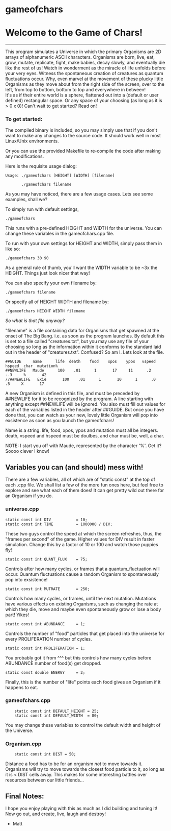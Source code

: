 # gameofchars

# **Welcome to the Game of Chars!**

***********
This program simulates a Universe in which the primary Organisms are 2D arrays of alphanumeric ASCII characters. Organisms are born, live, eat,
grow, mutate, replicate, fight, make babies, decay slowly, and eventually die like the rest of us!  Watch in wonderment as the miracle of life unfolds
before your very eyes.  Witness the spontaneous creation of creatures as quantum fluctuations occur.  Why, even marvel at the movement of these plucky
little Organisms as they move about from the right side of the screen, over to the left, from top to bottom, bottom to top and everywhere in between!  
It's as if their entire world is a sphere, flattened out into a (default or user defined) rectangular space. Or any space of your choosing 
(as long as it is > 0 x 0)!  Can't wait to get started?  Read on!

### To get started: 

The compiled binary is included, so you may simply use that if you don't want to make any changes to the source code. It should work well in most
Linux/Unix environments.

Or you can use the provided Makefile to re-compile the code after making any modifications.

Here is the requisite usage dialog:

    Usage: ./gameofchars [HEIGHT] [WIDTH] [filename]
  
           ./gameofchars filename

As you may have noticed, there are a few usage cases.  Lets see some examples, shall we?

To simply run with default settings, 

    ./gameofchars
    
This runs with a pre-defined HEIGHT and WIDTH for the universe. You can change these variables in the gameofchars.cpp file.

To run with your own settings for HEIGHT and WIDTH, simply pass them in like so:
    
    ./gameofchars 30 90
    
As a general rule of thumb, you'll want the WIDTH variable to be ~3x the HEIGHT.  Things just look nicer that way!

You can also specify your own filename by:

    ./gameofchars filename

Or specify all of HEIGHT WIDTH and filename by:

    ./gameofchars HEIGHT WIDTH filename

*So what is that file anyway?*

"filename" is a file containing data for Organisms that get spawned at the onset of The Big Bang. i.e. as soon as the program launches.
By default this is set to a file called "creatures.txt", but you may use any file of your choosing so long as the information within it
conforms to the standard laid out in the header of "creatures.txt".  Confused?  So am I.  Lets look at the file.

    ##GUIDE     name      life  death    food    xpos    ypos   vspeed  hspeed  char  mutation%
    ##NEWLIFE   Maude      100    .01      1       17     11      .2      -.3     %       42
    //##NEWLIFE   Exie       100    .01      1       10      1      .0       .5     X       17
    
A new Organism is defined in this file, and must be preceded by ##NEWLIFE for it to be recognized by the program. A line starting with anything
except ##NEWLIFE will be ignored.  You also must fill out values for each of the variables listed in the header after ##GUIDE.  But once you have
done that, you can watch as your new, lovely little Organism will pop into exsistence as soon as you launch the gameofchars!

Name is a string.  life, food, xpos, ypos and mutation must all be integers.  death, vspeed and hspeed must be doulbes, and char must be, well, a char.

NOTE: I start you off with Maude, represented by the character '%'.  Get it?  Soooo clever I know!

## Variables you can (and should) mess with!

There are a few variables, all of which are of "static const" at the top of each .cpp file.  We shall list a few of the more fun ones here, but
feel free to explore and see what each of them does!  It can get pretty wild out there for an Organism if you do.

### universe.cpp
    static const int DIV           = 10;
    static const int TIME          = 1000000 / DIV;
These two guys control the speed at which the screen refreshes, thus, the "frames per second" of the game.  Higher values for DIV result in
faster simulation. Change this by a factor of 10 or 100 and watch those puppies fly!

    static const int QUANT_FLUX    = 75;
Controls after how many cycles, or frames that a quantum_fluctuation will occur.  Quantum fluctuations cause a random Organism to spontaneously 
pop into exsistence!

    static const int MUTRATE       = 250;
Controls how many cycles, or frames, until the next mutation. Mutations have various effects on existing Organisms, such as changing the rate at 
which they die, move and maybe even spontaneously grow or lose a body part!  Yikes!

    static const int ABUNDANCE     = 1;
Controls the number of "food" particles that get placed into the universe for every PROLIFERATION number of cycles.

    static const int PROLIFERATION = 1;
You probably got it from ^^^ but this controls how many cycles before ABUNDANCE number of food(s) get dropped.

    static const double ENERGY     = 2;
Finally, this is the number of "life" points each food gives an Organism if it happens to eat.

### gameofchars.cpp
        static const int DEFAULT_HEIGHT = 25;
        static const int DEFAULT_WIDTH  = 80;
You may change these variables to control the default width and height of the Universe.  

### Organism.cpp
        static const int DIST = 50;
Distance a food has to be for an organism *not* to move towards it. Organisms will try to move towards the closest food particle to it, so long as it is
< DIST cells away.  This makes for some interesting battles over resources between our little friends...

## Final Notes:

I hope you enjoy playing with this as much as I did building and tuning it! Now go out, and create, live, laugh and destroy!

- Matt
